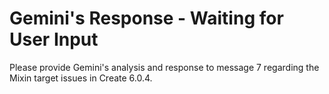 # Gemini's Response - Waiting for User Input

Please provide Gemini's analysis and response to message 7 regarding the Mixin target issues in Create 6.0.4.
